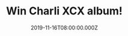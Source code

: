 ---
campaign-uuid: "c-f4b1fc71-a743-4020-b7e5-bb0fcc14c728"
type: "Competition"
category: "Music"
date: "2019-11-16T08:00:00.000Z"
end-date: "2020-01-16T23:59:00.000Z"
disable-form: false
is_promoted: true
has_entry_page: true
title: "Win Charli XCX  album!"
competition-description: "<p>Charli XCX is back with a brand new album: Charli. An\
  \ album that  seamlessly binds musical genres from the vast pop spectrum. Featuring\
  \ numerous and amazing collaborations including Lizzo, Christine & The Queens, Haim,\
  \ Troye Sivan, Brooke Candy, CupcakKe, Big Freedia, Sky Ferreira, Clairo and Yaeji.</p>\n\
  <p>Are you her biggest fan? Click below for a chance to win it now!</p>\n"
hero-header: "Win Charli XCX  album!"
terms-confirmation: "N/A"
banner-img: "https://assets.expresslyapp.com/asset-21371045-0060-482b-91d6-e83b1e6ae38e.jpg"
logo-left-href: "aaa.nme.com"
logo-left-image: "https://assets.expresslyapp.com/asset-79734c18-3e6a-4023-8693-79e810a08188.jpg"
logo-left-title: "NME AAA"
bg-image-hero: "https://assets.expresslyapp.com/asset-36911410-2ccd-4b46-a773-7bd1d5727042.jpg"
bg-image-first: "https://assets.expresslyapp.com/asset-b7d49007-628c-4007-9300-e9f091bc6daa.jpg"
section1-content: "<p>The art of collaboration is at the heart of the album, a verified\
  \ saviour of pop, 'Charli' seamlessly binds musical genres from the vast pop spectrum.\
  \ With Executive Production by A. G. Cook and Charli XCX, collaborators include\
  \ Lizzo, Christine & The Queens, Haim, Troye Sivan, Brooke Candy, CupcakKe, Big\
  \ Freedia, Sky Ferreira, Clairo and Yaeji.</p>\n<p>Charli teamed with AR makeup\
  \ artist Ines Alpha to design her artworks with a goal of dismantling classic beauty\
  \ ideals, a pairing which resulted in her striking album cover.</p>\n"
entry-title: "Win Charli XCX  album!"
entry-content: "<p>Enter the draw to win Charlie XCX  album by completing the form\
  \ below before 23:59 on the 16th of January 2020.</p>\n"
has-winner: false
prize-description: "Charlie XCX  album!"
special-conditions: "Multiple entries are allowed up to one every day."
country-restrictions:
- "GB"
---